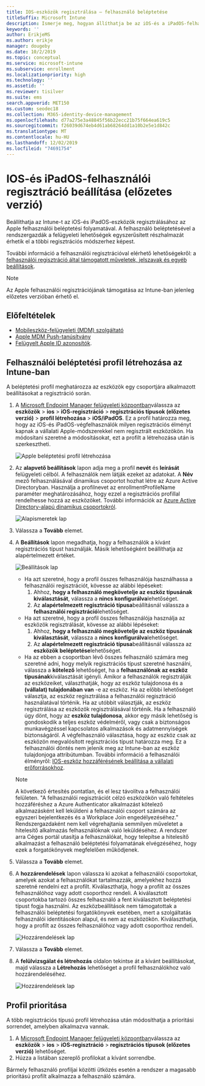 ```yaml
---
title: IOS-eszközök regisztrálása – felhasználó beléptetése
titleSuffix: Microsoft Intune
description: Ismerje meg, hogyan állíthatja be az iOS-és a iPadOS-felhasználók regisztrációját.
keywords: ''
author: ErikjeMS
ms.author: erikje
manager: dougeby
ms.date: 10/2/2019
ms.topic: conceptual
ms.service: microsoft-intune
ms.subservice: enrollment
ms.localizationpriority: high
ms.technology: ''
ms.assetid: ''
ms.reviewer: tisilver
ms.suite: ems
search.appverid: MET150
ms.custom: seodec18
ms.collection: M365-identity-device-management
ms.openlocfilehash: d77a275e3a48845f56b22ecc21b75f664ea619c5
ms.sourcegitcommit: f26039d674eb4d61ab68264dd1a10b2e5e1d842c
ms.translationtype: MT
ms.contentlocale: hu-HU
ms.lasthandoff: 12/02/2019
ms.locfileid: "74691754"
---
```

# <a name="set-up-ios-and-ipados-user-enrollment-preview"></a>IOS-és iPadOS-felhasználói regisztráció beállítása (előzetes verzió)

Beállíthatja az Intune-t az iOS-és iPadOS-eszközök regisztrálásához az Apple felhasználói beléptetési folyamatával. A felhasználó beléptetésével a rendszergazdák a felügyeleti lehetőségek egyszerűsített részhalmazát érhetik el a többi regisztrációs módszerhez képest.

További információ a felhasználói regisztrációval elérhető lehetőségekről: a [felhasználói regisztráció által támogatott műveletek, jelszavak és egyéb beállítások](ios-user-enrollment-supported-actions.md).

> [!NOTE]
> Az Apple felhasználói regisztrációjának támogatása az Intune-ban jelenleg előzetes verzióban érhető el.

## <a name="prerequisites"></a>Előfeltételek
- [Mobileszköz-felügyeleti (MDM) szolgáltató](../fundamentals/mdm-authority-set.md)
- [Apple MDM Push-tanúsítvány](apple-mdm-push-certificate-get.md)
- [Felügyelt Apple ID azonosítók](https://support.apple.com/guide/apple-business-manager/mdm1c9622977/web).

## <a name="create-a-user-enrollment-profile-in-intune"></a>Felhasználói beléptetési profil létrehozása az Intune-ban

A beléptetési profil meghatározza az eszközök egy csoportjára alkalmazott beállításokat a regisztráció során. 

1. A [Microsoft Endpoint Manager felügyeleti központban](https://go.microsoft.com/fwlink/?linkid=2109431)válassza az **eszközök** > **ios** > **iOS-regisztráció** > **regisztrációs típusok (előzetes verzió)**  > **profil létrehozása** > **iOS/iPadOS**. Ez a profil határozza meg, hogy az iOS-és iPadOS-végfelhasználók milyen regisztrációs élményt kapnak a vállalati Apple-módszerekkel nem regisztrált eszközökön. Ha módosítani szeretné a módosításokat, ezt a profilt a létrehozása után is szerkesztheti.

    ![Apple beléptetési profil létrehozása](./media/ios-user-enrollment/create-profile.png)

2. Az **alapvető beállítások** lapon adja meg a profil **nevét** és **leírását** felügyeleti célból. A felhasználók nem látják ezeket az adatokat. A **Név** mező felhasználásával dinamikus csoportot hozhat létre az Azure Active Directoryban. Használja a profilnevet az enrollmentProfileName paraméter meghatározásához, hogy ezzel a regisztrációs profillal rendelhesse hozzá az eszközöket. További információk az [Azure Active Directory-alapú dinamikus csoportokról](https://docs.microsoft.com/azure/active-directory/active-directory-groups-dynamic-membership-azure-portal#rules-for-devices).

    ![Alapismeretek lap](./media/ios-user-enrollment/basics-page.png)


3. Válassza a **Tovább** elemet.

4. A **Beállítások** lapon megadhatja, hogy a felhasználók a kívánt regisztrációs típust használják. Másik lehetőségként beállíthatja az alapértelmezett értéket.

    ![Beállítások lap](./media/ios-user-enrollment/settings-page.png)

    - Ha azt szeretné, hogy a profil összes felhasználója használhassa a felhasználói regisztrációt, kövesse az alábbi lépéseket:
        1. Ahhoz, **hogy a felhasználó megkövetelje az eszköz típusának kiválasztását**, válassza a **nincs konfigurálva**lehetőséget.
        2. Az **alapértelmezett regisztráció típusa**beállításnál válassza a **felhasználói regisztráció**lehetőséget.
    - Ha azt szeretné, hogy a profil összes felhasználója használja az eszközök regisztrálását, kövesse az alábbi lépéseket:
        1. Ahhoz, **hogy a felhasználó megkövetelje az eszköz típusának kiválasztását**, válassza a **nincs konfigurálva**lehetőséget.
        2. Az **alapértelmezett regisztráció típusa**beállításnál válassza az **eszközök beléptetése**lehetőséget.
    - Ha az ebben a csoportban lévő összes felhasználó számára meg szeretné adni, hogy melyik regisztrációs típust szeretné használni, válassza a **kötelező** lehetőséget, ha a **felhasználónak az eszköz típusának**kiválasztását igényli. Amikor a felhasználók regisztrálják az eszközeiket, választhatják, hogy az eszköz tulajdonosa és a **(vállalat) tulajdonában** **van** -e az eszköz. Ha az előbbi lehetőséget választja, az eszköz regisztrálása a felhasználói regisztráció használatával történik. Ha az utóbbit választják, az eszköz regisztrálása az eszközök regisztrálásával történik. Ha a felhasználó úgy dönt, hogy az **eszköz tulajdonosa**, akkor egy másik lehetőség is gondoskodik a teljes eszköz védelméről, vagy csak a biztonságos munkavégzéssel kapcsolatos alkalmazások és adatmennyiségek biztonságáról. A végfelhasználó választása, hogy az eszköz csak az eszközön megvalósított regisztrációs típust határozza meg. Ez a felhasználói döntés nem jelenik meg az Intune-ban az eszköz tulajdonjoga attribútumban. További információ a felhasználói élményről: [IOS-eszköz hozzáférésének beállítása a vállalati erőforrásokhoz](https://docs.microsoft.com/intune-user-help/enroll-your-device-in-intune-ios).
    
    > [!NOTE]
    > A következő értesítés pontatlan, és el lesz távolítva a felhasználói felületen.
    > "A felhasználói regisztrációt célzó eszközökön való feltételes hozzáféréshez a Azure Authenticator alkalmazást kötelező alkalmazásként kell leküldeni a felhasználói csoport számára az egyszeri bejelentkezés és a Workplace Join engedélyezéséhez."
    > Rendszergazdaként nem kell végrehajtania semmilyen műveletet a hitelesítő alkalmazás felhasználóknak való leküldéséhez. A rendszer arra Céges portál utasítja a felhasználókat, hogy telepítse a hitelesítő alkalmazást a felhasználó beléptetési folyamatának elvégzéséhez, hogy ezek a forgatókönyvek megfelelően működjenek.

5. Válassza a **Tovább** elemet.

6. A **hozzárendelések** lapon válassza ki azokat a felhasználói csoportokat, amelyek azokat a felhasználókat tartalmazzák, amelyekhez hozzá szeretné rendelni ezt a profilt. Kiválaszthatja, hogy a profilt az összes felhasználóhoz vagy adott csoporthoz rendeli. A kiválasztott csoportokba tartozó összes felhasználó a fent kiválasztott beléptetési típust fogja használni. Az eszközbeállítások nem támogatottak a felhasználói beléptetési forgatókönyvek esetében, mert a szolgáltatás felhasználói identitásokon alapul, és nem az eszközökön. Kiválaszthatja, hogy a profilt az összes felhasználóhoz vagy adott csoporthoz rendeli.

    ![Hozzárendelések lap](./media/ios-user-enrollment/assignments-page.png)

7. Válassza a **Tovább** elemet.

8. A **felülvizsgálat és létrehozás** oldalon tekintse át a kívánt beállításokat, majd válassza a **Létrehozás** lehetőséget a profil felhasználókhoz való hozzárendeléséhez.

    ![Hozzárendelések lap](./media/ios-user-enrollment/assignments-page.png)


## <a name="profile-priority"></a>Profil prioritása

A több regisztrációs típusú profil létrehozása után módosíthatja a prioritási sorrendet, amelyben alkalmazva vannak.

1. A [Microsoft Endpoint Manager felügyeleti központban](https://go.microsoft.com/fwlink/?linkid=2109431)válassza az **eszközök** > **ios** > **iOS-regisztráció** > **regisztrációs típusok (előzetes verzió)** lehetőséget.
2. Húzza a listában szereplő profilokat a kívánt sorrendbe.

Bármely felhasználó profiljai közötti ütközés esetén a rendszer a magasabb prioritású profilt alkalmazza a felhasználó számára.


